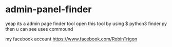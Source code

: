 # admin-panel-finder

yeap its a admin page finder tool
open this tool by using $ python3 finder.py
then u can see uses commound

my facebook account https://www.facebook.com/RobinTrigon
